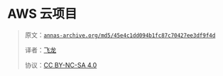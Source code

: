 # AWS 云项目

> 原文：[`annas-archive.org/md5/45e4c1dd094b1fc87c70427ee3df9f4d`](https://annas-archive.org/md5/45e4c1dd094b1fc87c70427ee3df9f4d)
> 
> 译者：[飞龙](https://github.com/wizardforcel)
> 
> 协议：[CC BY-NC-SA 4.0](http://creativecommons.org/licenses/by-nc-sa/4.0/)